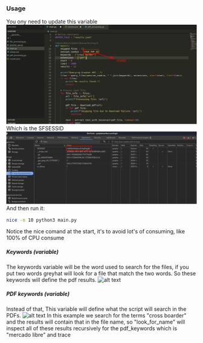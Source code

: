 ### Usage
You ony need to update this variable
![alt text](image.png)
Which is the SFSESSID
![alt text](image-1.png)
And then run it:
```sh   
nice -n 10 python3 main.py
```
Notice the nice comand at the start, it's to avoid lot's of consuming, like 100% of CPU consume

##### Keywords (variable)
The keywords variable will be the word used to search for the files, if you put two words greyhat will look for a file that match the two words. So these keywords will define the pdf results.
![alt text](image-2.png)
##### PDF keywords (variable)
Instead of that, This variable will define what the script will search in the PDFs.
![alt text](image-3.png)
In this example we search for the terms "cross boarder" and the results will contain that in the file name, so "look_for_name" will inspect all of these results recursively for the pdf_keywords which is "mercado libre" and trace